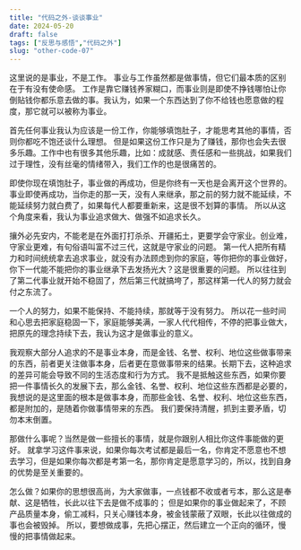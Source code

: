 ```yaml
---
title: "代码之外-谈谈事业"
date: 2024-05-20
draft: false
tags: ["反思与感悟","代码之外"]
slug: "other-code-07"
---
```


这里说的是事业，不是工作。
事业与工作虽然都是做事情，但它们最本质的区别在于有没有使命感。
工作是靠它赚钱养家糊口，而事业则是即使不挣钱哪怕让你倒贴钱你都乐意去做的事。我认为，如果一个东西达到了你不给钱也愿意做的程度，那它就可以被称为事业。

首先任何事业我认为应该是一份工作，你能够填饱肚子，才能思考其他的事情，否则你都吃不饱还谈什么理想。
但是如果这份工作只是为了赚钱，那你也会失去很多乐趣。工作中也有很多其他乐趣，比如：成就感、责任感和一些挑战，如果我们过于理性，没有丝毫的情绪带入，我们工作的也是很痛苦的。

即使你现在填饱肚子，事业做的再成功，但是你终有一天也是会离开这个世界的。
事业即使再成功，当你走的那一天，没有人来继承，那之前的努力就不能延续，不能延续努力就白费了，如果每代人都要重新来，这是很不划算的事情。
所以从这个角度来看，我认为事业追求做大、做强不如追求长久。

攘外必先安内，不能老是在外面打打杀杀、开疆拓土，更要学会守家业。创业难，守家业更难，有句俗语叫富不过三代，这就是守家业的问题。
第一代人把所有精力和时间统统拿去追求事业，就没有办法顾虑到你的家庭，等你把你的事业做好，你下一代能不能把你的事业继承下去发扬光大？这是很重要的问题。
所以往往到了第二代事业就开始不稳固了，然后第三代就搞垮了，那这样第一代人的努力就会付之东流了。

一个人的努力，如果不能保持、不能持续，那就等于没有努力。
所以花一些时间和心思去把家庭稳固一下，家庭能够美满，一家人代代相传，不停的把事业做大，把原先的理念持续下去，我认为这才是做事业的意义。

我观察大部分人追求的不是事业本身，而是金钱、名誉、权利、地位这些做事带来的东西，前者更关注做事本身，后者更在意做事带来的结果。长期下去，这种追求的差异可能会导致不同的生活态度和行为方式。
我不是抵触这些东西，如果你要把一件事情长久的发展下去，那么金钱、名誉、权利、地位这些东西都是必要的，我想说的是这里面的根本是做事本身，而那些金钱、名誉、权利、地位这些东西，都是附加的，是随着你做事情带来的东西。
我们要保持清醒，抓到主要矛盾，切勿本末倒置。

那做什么事呢？当然是做一些擅长的事情，就是你跟别人相比你这件事能做的更好。
就拿学习这件事来说，如果你每次考试都是最后一名，你肯定不愿意也不想去学习，但是如果你每次都是考第一名，那你肯定是愿意学习的，所以，找到自身的优势是至关重要的。

怎么做？如果你的思想很高尚，为大家做事，一点钱都不收或者亏本，那么这是奉献、这是牺牲，长此以往下去是做不成事的；
但是如果你的事业做起来了，不顾产品质量本身，偷工减料，只关心赚钱本身，被金钱蒙蔽了双眼，长此以往做成的事也会被毁掉。
所以，要想做成事，先把心摆正，然后建立一个正向的循环，慢慢的把事情做起来。
